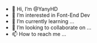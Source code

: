 - 👋 Hi, I’m @YanyHD
- 👀 I’m interested in Font-End Dev
- 🌱 I’m currently learning ...
- 💞️ I’m looking to collaborate on ...
- 📫 How to reach me ...

<!---
YanyHD/YanyHD is a ✨ special ✨ repository because its `README.md` (this file) appears on your GitHub profile.
You can click the Preview link to take a look at your changes.
--->
